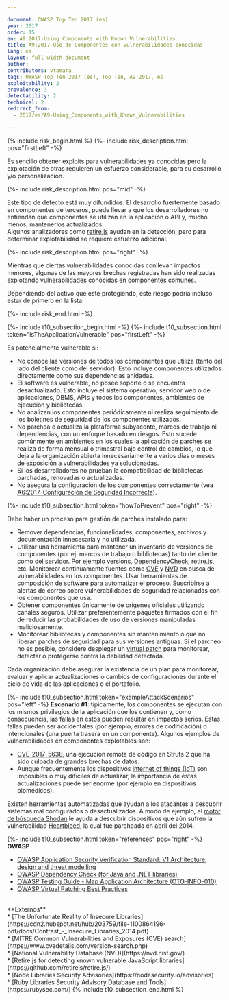 ```yaml
---

document: OWASP Top Ten 2017 (es)
year: 2017
order: 15
en: A9:2017-Using Components with Known Vulnerabilities
title: A9:2017-Uso de Componentes con vulnerabilidades conocidas
lang: es
layout: full-width-document
author:
contributors: vtamara
tags: OWASP Top Ten 2017 (es), Top Ten, A9:2017, es
exploitability: 2
prevalence: 3
detectability: 2
technical: 2
redirect_from:
  - 2017/es/A9-Using_Components_with_Known_Vulnerabilities

---
```


{% include risk_begin.html %}
{%- include risk_description.html pos="firstLeft" -%}

Es sencillo obtener exploits para vulnerabilidades ya conocidas pero la
explotación de otras requieren un esfuerzo considerable, para su
desarrollo y/o personalización.

{%- include risk_description.html pos="mid" -%}

Este tipo de defecto está muy difundidos. El desarrollo
fuertemente basado en componentes de terceros, puede llevar a que los 
desarrolladores no entiendan qué componentes se utilizan en la 
aplicación o API y, mucho menos, mantenerlos actualizados. <br>
Algunos analizadores como [retire.js](https://retirejs.github.io/retire.js/) 
ayudan en la detección, pero para determinar explotabilidad se requiere 
esfuerzo adicional. 

{%- include risk_description.html pos="right" -%}

Mientras que ciertas vulnerabilidades conocidas conllevan impactos
menores, algunas de las mayores brechas registradas han sido
realizadas explotando vulnerabilidades conocidas en componentes comunes.<br>

Dependiendo del activo que esté protegiendo, este riesgo podría incluso
estar de primero en la lista.

{%- include risk_end.html -%}

{%- include t10_subsection_begin.html -%}
{%- include t10_subsection.html token="isTheApplicationVulnerable" pos="firstLeft" -%}

Es potencialmente vulnerable si:<br>
* No conoce las versiones de todos los componentes que utiliza
(tanto del lado del cliente como del servidor). Esto incluye
componentes utilizados directamente como sus dependencias
anidadas.<br>
* El software es vulnerable, no posee soporte o se encuentra
desactualizado. Esto incluye el sistema operativo, servidor
web o de aplicaciones, DBMS, APIs y todos los componentes,
ambientes de ejecución y bibliotecas.<br>
* No analizan los componentes periódicamente ni realiza
seguimiento de los boletines de seguridad de los componentes
utilizados.<br>
* No parchea o actualiza la plataforma subyacente,
marcos de trabajo ni dependencias, con un enfoque basado en
riesgos. Esto sucede comúnmente en ambientes en los cuales
la aplicación de parches se realiza de forma mensual o
trimestral bajo control de cambios, lo que deja a la
organización abierta innecesariamente a varios días o meses
de exposición a vulnerabilidades ya solucionadas.<br>
* Si los desarrolladores no prueban la compatibilidad de
bibliotecas parchadas, renovadas o actualizadas.
* No asegura la configuración de los componentes
correctamente (vea 
[A6:2017-Configuración de Seguridad Incorrecta](A6_2017-Security_Misconfiguration)).


{%- include t10_subsection.html token="howToPrevent" pos="right" -%}

Debe haber un proceso para gestión de parches instalado para:<br>
* Remover dependencias, funcionalidades, componentes,
archivos y documentación innecesaria y no utilizada.<br>
* Utilizar una herramienta para mantener un inventario de
versiones de componentes (por ej. marcos de trabajo o bibliotecas)
tanto del cliente como del servidor. Por ejemplo
[versions](http://www.mojohaus.org/versions-maven-plugin/), 
[DependencyCheck](/www-project-dependency-check), 
[retire.js](https://github.com/retirejs/retire.js/), etc. 
Monitorear continuamente fuentes como [CVE](https://cve.mitre.org/) y 
[NVD](https://nvd.nist.gov/) en busca de vulnerabilidades en los componentes.
Usar herramientas de composición de software para automatizar el proceso.
Suscribirse a alertas de correo sobre vulnerabilidades de seguridad 
relacionadas con los componentes que usa.<br>
* Obtener componentes únicamente de orígenes oficiales
utilizando canales seguros. Utilizar preferentemente paquetes
firmados con el fin de reducir las probabilidades de uso de
versiones manipuladas maliciosamente.<br>
* Monitorear bibliotecas y componentes sin
mantenimiento o que no liberan parches de seguridad para sus
versiones antiguas. Si el parcheo no es posible,
considere desplegar un [virtual patch](/www-community/Virtual_Patching_Best_Practices) 
para monitorear, detectar o protegerse contra la debilidad detectada.<br>

Cada organización debe asegurar la existencia de un plan para
monitorear, evaluar y aplicar actualizaciones o cambios de
configuraciones durante el ciclo de vida de las aplicaciones o el portafolio.

{%- include t10_subsection.html token="exampleAttackScenarios" pos="left" -%}
**Escenario #1**: típicamente, los componentes se ejecutan con
los mismos privilegios de la aplicación que los contienen y, como
consecuencia, las fallas en éstos pueden resultar en impactos
serios. Estas fallas pueden ser accidentales (por ejemplo,
errores de codificación) o intencionales (una puerta trasera en
un componente). Algunos ejemplos de vulnerabilidades en
componentes explotables son:<br>
* [CVE-2017-5638](https://cve.mitre.org/cgi-bin/cvename.cgi?name=CVE-2017-5638),
 una ejecución remota de código en Struts 2 que ha sido culpada de grandes 
brechas de datos.<br>
* Aunque frecuentemente los dispositivos [internet of things (IoT)](https://en.wikipedia.org/wiki/Internet_of_things) 
son imposibles o muy difíciles de actualizar,
la importancia de éstas actualizaciones puede ser enorme
(por ejemplo en dispositivos biomédicos).<br>

Existen herramientas automatizadas que ayudan a los atacantes a
descubrir sistemas mal configurados o desactualizados. A modo
de ejemplo, el [motor de búsqueda Shodan](https://www.shodan.io/report/89bnfUyJ)
le ayuda a descubrir dispositivos que aún sufren la
vulnerabilidad [Heartbleed](https://en.wikipedia.org/wiki/Heartbleed),
la cual fue parcheada en abril del 2014.

{%- include t10_subsection.html token="references" pos="right" -%}
**OWASP**<br>
* [OWASP Application Security Verification Standard: V1 Architecture, design and threat modelling](/www-project-application-security-verification-standard)<br>
* [OWASP Dependency Check (for Java and .NET libraries)](/www-project-dependency-check)<br>
* [OWASP Testing Guide - Map Application Architecture (OTG-INFO-010)](/www-project-web-security-testing-guide/latest/4-Web_Application_Security_Testing/01-Information_Gathering/10-Map_Application_Architecture)<br>
* [OWASP Virtual Patching Best Practices](/www-community/Virtual_Patching_Best_Practices)<br>
<br>
**Externos**<br>
* [The Unfortunate Reality of Insecure Libraries](https://cdn2.hubspot.net/hub/203759/file-1100864196-pdf/docs/Contrast_-_Insecure_Libraries_2014.pdf)<br>
* [MITRE Common Vulnerabilities and Exposures (CVE) search](https://www.cvedetails.com/version-search.php)<br>
* [National Vulnerability Database (NVD)](https://nvd.nist.gov/)<br>
* [Retire.js for detecting known vulnerable JavaScript libraries](https://github.com/retirejs/retire.js/)<br>
* [Node Libraries Security Advisories](https://nodesecurity.io/advisories)<br>
* [Ruby Libraries Security Advisory Database and Tools](https://rubysec.com/)
{% include t10_subsection_end.html %}
